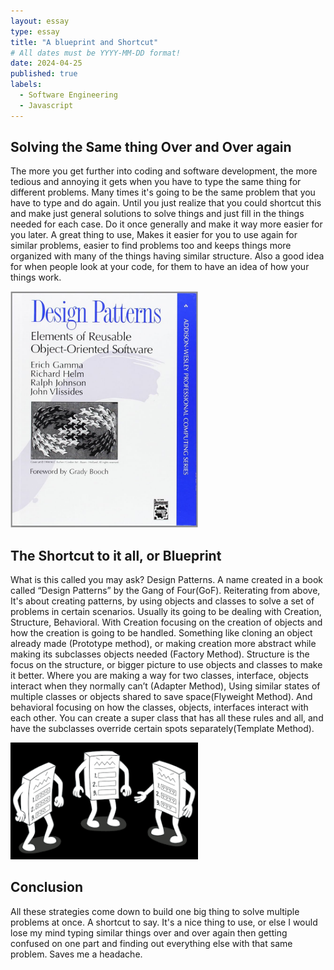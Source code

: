 ```yaml
---
layout: essay
type: essay
title: "A blueprint and Shortcut"
# All dates must be YYYY-MM-DD format!
date: 2024-04-25
published: true
labels:
  - Software Engineering
  - Javascript
---
```




## Solving the Same thing Over and Over again

The more you get further into coding and software development, the more tedious and annoying it gets when you have to type the same thing for different problems. Many times it's going to be the same problem that you have
to type and do again. Until you just realize that you could shortcut this and make just general solutions to solve things and just fill in the things needed for each case. Do it once generally and make it way more easier 
for you later. A great thing to use, Makes it easier for you to use again for similar problems, easier to find problems too and keeps things more organized with many of the things having similar structure. Also a good idea for when people look at your code, for them to have an idea of how your things work.

<img width="300px" class="rounded float-start pe-4" src="../img/DesignBook.jpg">

## The Shortcut to it all, or Blueprint

What is this called you may ask? Design Patterns. A name created in a book called “Design Patterns” by the Gang of Four(GoF). Reiterating from above, It's about creating patterns, by using objects and classes to solve a set of problems in certain scenarios. Usually its going to be dealing with Creation, Structure, Behavioral. With Creation focusing on the creation of objects and how the creation is going to be handled. Something like cloning an object already made (Prototype method), or making creation more abstract while making its subclasses objects needed (Factory Method). Structure is the focus on the structure, or bigger picture to use objects and classes to make it better. Where you are making a way for two classes, interface, objects interact when they normally can’t (Adapter Method), Using similar states of multiple classes or objects shared to save space(Flyweight Method). And behavioral focusing on how the classes, objects, interfaces interact with each other. You can create a super class that has all these rules and all, and have the subclasses override certain spots separately(Template Method). 



<img width="300px" src="../img/templatemethod.png">


## Conclusion

All these strategies come down to build one big thing to solve multiple problems at once. A shortcut to say. It's a nice thing to use, or else I would lose my mind typing similar things over and over again then getting confused on one part and finding out everything else with that same problem. Saves me a headache. 
